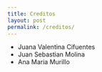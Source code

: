 ```yaml
---
title: Creditos
layout: post
permalink: /creditos/
---
```


* Juana Valentina Cifuentes
* Juan Sebastian Molina
* Ana Maria Murillo
